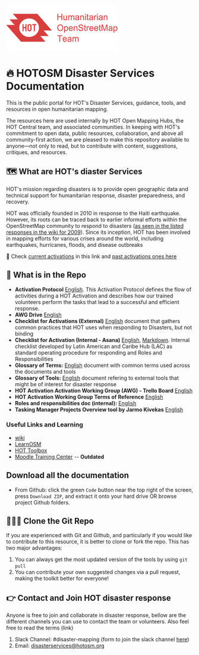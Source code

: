![logo](images/hot_logo.png)
# :fire: HOTOSM Disaster Services Documentation

This is the public portal for HOT's Disaster Services, guidance, tools, and resources in open humanitarian mapping.

The resources here are used internally by HOT Open Mapping Hubs, the HOT Central team, and associated communities. In keeping with HOT's commitment to open data, public resources, collaboration, and above all community-first action, we are pleased to make this repository available to anyone&mdash;not only to read, but to contribute with content, suggestions, critiques, and resources.

## :world_map: What are HOT's diaster Services 

HOT's mission regarding disasters is to provide open geographic data and technical support for humanitarian response, disaster preparedness, and recovery.

HOT was officially founded in 2010 in response to the Haiti earthquake. However, its roots can be traced back to earlier informal efforts within the OpenStreetMap community to respond to disasters ([as seen in the listed responses in the wiki for 2009](https://wiki.openstreetmap.org/wiki/Humanitarian_OSM_Team)). Since its inception, HOT has been involved in mapping efforts for various crises around the world, including earthquakes, hurricanes, floods, and disease outbreaks

:rotating_light: Check [current activations](https://wiki.openstreetmap.org/wiki/Organised_Editing/Activities/Humanitarian_OpenStreetMap_Team) in this link and [past activations ones here](https://wiki.openstreetmap.org/wiki/Humanitarian_OSM_Team)


## 📖 What is in the Repo

* **Activation Protocol** [English](https://www.hotosm.org/hot-activation-protocol). This Activation Protocol defines the flow of activities during a HOT Activation and describes how our trained volunteers perform the tasks that lead to a successful and efficient response.
* **AWG Drive** [English](https://drive.google.com/drive/folders/0B1EorbpNCZ03fmpTQWZoVE9CLVlUaWR4S3h6eDRSYXZyTmpJTlZMS2h6X2k4c0lTVGcwTTg?resourcekey=0-HbwIIRzHa-C4wH3HgwCyFQ)
* **Checklist for Activations (External)** [English](https://docs.google.com/spreadsheets/d/1NOuLJ4iScnLthJgX0wtXAjf5S0SN1eq3Y9LTAEskXCQ/edit?usp=sharing) document that gathers common practices that HOT uses when responding to Disasters, but not binding
* **Checklist for Activation (Internal - Asana)** [English](https://app.asana.com/0/1206660915181451/1206682151310817), [Markdown](/Tools_and_resourcs/Advanced%20resources/activation-checklist-internal.md). Internal checklist developed by Latin American and Caribe Hub (LAC) as standard operating procedure for responding and Roles and Responsibilities
* **Glossary of Terms:** [English](/glossary.md) document with common terms used across the documents and tools
* **Glossary of Tools:** [English](/Tools_and_resourcs/list-of-resources-for-activation.md) document refering to external tools that might be of interest for disaster response 
* **HOT Activation Activation Working Group (AWG) - Trello Board** [English](https://trello.com/b/ogU4Wjd6/hot-activation-wg)
* **HOT Activation Working Group Terms of Reference** [English](https://docs.google.com/document/d/1uf60-HUF9GyP68-DzzksEa8RLqFkUrsNSq6vhiiXa64/edit#heading=h.z7ly1d4xpc59)
* **Roles and responsibilities doc (internal):**  [English](https://docs.google.com/document/d/1uf60-HUF9GyP68-DzzksEa8RLqFkUrsNSq6vhiiXa64/edit#heading=h.z7ly1d4xpc59)
* **Tasking Manager Projects Overview tool by Jarmo Kivekas** [English](https://jarmokivekas.github.io/hotosm-collate/)


### Useful Links and Learning

- [wiki](https://wiki.openstreetmap.org/wiki/Humanitarian_OSM_Team)
- [LearnOSM](https://learnosm.org/en/osm-data/data-overview/)
- [HOT Toolbox](https://toolbox.hotosm.org/pages/introduction/how_to_use_toolbox/)
- [Moodle Training Center](https://courses.hotosm.org/) -- **Outdated**

<!-- ## 👉 How to Use these Tools
 -->

## Download all the documentation

* From Github: click the green ```Code``` button near the top right of the screen, press ```Download ZIP```, and extract it onto your hard drive OR browse project Github folders. 


## :people_holding_hands: Clone the Git Repo

If you are experienced with Git and Github, and particularly if you would like to contribute to this resource, it is better to clone or fork the repo. This has two major advantages:
1. You can always get the most updated version of the tools by using ```git pull```
2. You can contribute your own suggested changes via a pull request, making the toolkit better for everyone!


## 👉 Contact and Join HOT disaster response

Anyone is free to join and collaborate in disaster response, bellow are the different channels you can use to contact the team or volunteers. Also feel free to read the terms (link)
1. Slack Channel: #disaster-mapping (form to join the slack channel [here](https://docs.google.com/forms/d/e/1FAIpQLScg39BQBoqzwVw3wVofpp0aGvu3M5FTteaLQs_WGFf9JceG_A/viewform))
2. Email: disasterservices@hotosm.org
